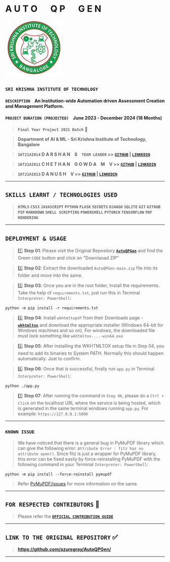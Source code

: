 # **A U T O &emsp; Q P &emsp; G E N**

![SKIT Emblem](https://raw.githubusercontent.com/azuregray/AutoQPGen/main/Assets/SKIT_Emblem.jpg)
### **`SRI KRISHNA INSTITUTE OF TECHNOLOGY`**

#### `DESCRIPTION` &ensp; An Institution-wide Automation driven Assessment Creation and Management Platform.

#### `PROJECT DURATION (PROJECTED)` &ensp; June 2023 - December 2024 (18 Months)

> **`Final Year Project 2021 Batch`** 💙

> **Department of AI & ML - Sri Krishna Institute of Technology, Bangalore**

> **`1KT21AI014` D A R S H A N &ensp; S &ensp; `TEAM LEADER` >> [**`GITHUB`**](https://github.com/azuregray/) | [**`LINKEDIN`**](https://linkedin.com/in/arcticblue)**

> **`1KT21AI011` C H E T H A N &ensp; G O W D A &ensp; M &ensp; V >> [**`GITHUB`**](https://github.com/chethangowdamv) | [**`LINKEDIN`**](https://www.linkedin.com/in/chethan-gowda-m-v-98a2a0229)**

> **`1KT21AI013` D A N U S H &ensp; V >> [**`GITHUB`**](https://github.com/thedynamics) | [**`LINKEDIN`**](https://www.linkedin.com/in/masterofseas)**

---
## **`SKILLS LEARNT / TECHNOLOGIES USED`**
> **`HTML5`** **`CSS3`** **`JAVASCRIPT`** **`PYTHON`** **`FLASK`** **`SECRETS`** **`DJANGO`** **`SQLITE`** **`GIT`** **`GITHUB`** **`PIP`** **`MARKDOWN`** **`SHELL SCRIPTING`** **`POWERSHELL`** **`PYTORCH`** **`TENSORFLOW`** **`PDF RENDERING`**

---
## **`DEPLOYMENT & USAGE`**
> 1️⃣ **Step 01**: Please visit the Original Repository [**`AutoQPGen`**](https://github.com/azuregray/AutoQPGen) and find the Green `CODE` button and click on "Downlaoad ZIP"

> 2️⃣ **Step 02**: Extract the downloaded `AutoQPGen-main.zip` file into its folder and move into the same.

> 3️⃣ **Step 03**: Once you are in the root folder, Install the requirements. Take the help of `requirements.txt`, just run this in Terminal `Interpreter: PowerShell`:
```
python -m pip install -r requirements.txt
```

> 4️⃣ **Step 04**: Install `wkhtmltopdf` from their Downloads page - [**`wkhtmltox`**](https://wkhtmltopdf.org/downloads.html/) and download the appropriate installer (Windows 64-bit for Windows machines and so on). For windows, the downloaded file must look something like `wkhtmltox-...-win64.exe` 

> 5️⃣ **Step 05**: After installing the WKHTMLTOX setup file in Step 04, you need to add its binaries to System PATH. Normally this should happen automatically. Just to confirm.

> 6️⃣ **Step 06**: Once that is successful, finally run `app.py` in Terminal `Interpreter: PowerShell`:
```
python ./app.py
```

> 7️⃣ **Step 07**: After running the command in `Step 06`, please do a `Ctrl + Click` on the localhost URL where the service is being hosted, which is generated in the same terminal windows running `app.py`. For example: `https://127.0.0.1:5000`
---
### **`KNOWN ISSUE`**
> We have noticed that there is a general bug in PyMuPDF library which can give the following error: `Attribute Error : fitz has no attribute open()`. Since fitz is just a wrapper for PyMuPDF library, this error can be fixed easily by force-reinstalling PyMuPDF with the following command in your Terminal  `Interpreter: PowerShell`:
```
python -m pip install --force-reinstall pymupdf
```
> Refer [PyMuPDF/issues](https://github.com/pymupdf/PyMuPDF/issues/660) for more information on the same.
---
## **`FOR RESPECTED CONTRIBUTORS`** 🔰
> Please refer the [**`OFFICIAL CONTRIBUTION GUIDE`**](https://docs.github.com/en/get-started/exploring-projects-on-github/contributing-to-a-project) 
---

## **`LINK TO THE ORIGINAL REPOSITORY`** ✅

> **https://github.com/azuregray/AutoQPGen/**

---

